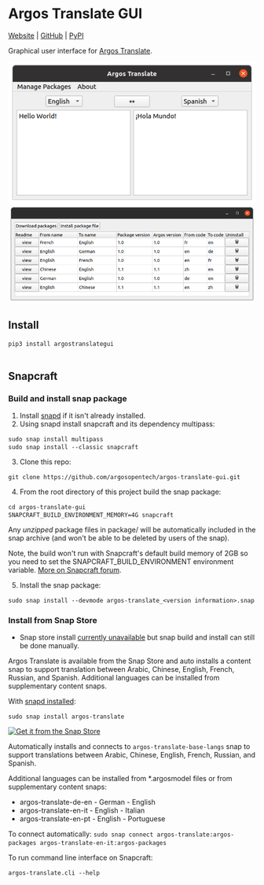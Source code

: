 # Argos Translate GUI

[Website](https://www.argosopentech.com) | [GitHub](https://github.com/argosopentech/argos-translate-gui) | [PyPI](https://pypi.org/project/argostranslategui/)

Graphical user interface for [Argos Translate](https://github.com/argosopentech/argos-translate).

![Screenshot](/img/Screenshot.png)
![Screenshot2](/img/Screenshot2.png)

## Install
```
pip3 install argostranslategui


```

## Snapcraft

### Build and install snap package
1. Install [snapd](https://snapcraft.io/docs/installing-snapd) if it isn't already installed.
2. Using snapd install snapcraft and its dependency multipass:
```
sudo snap install multipass
sudo snap install --classic snapcraft
```
3. Clone this repo:
```
git clone https://github.com/argosopentech/argos-translate-gui.git
```
4. From the root directory of this project build the snap package:
```
cd argos-translate-gui
SNAPCRAFT_BUILD_ENVIRONMENT_MEMORY=4G snapcraft
```
Any *unzipped* package files in package/ will be automatically included in the snap archive (and won't be able to be deleted by users of the snap).

Note, the build won't run with Snapcraft's default build memory of 2GB so you need to set the SNAPCRAFT_BUILD_ENVIRONMENT environment variable. [More on Snapcraft forum](https://forum.snapcraft.io/t/snapcraft-configuration-of-multipass-vm-arguments/9761).

5. Install the snap package:
```
sudo snap install --devmode argos-translate_<version information>.snap
```

### Install from Snap Store
* Snap store install [currently unavailable](https://forum.snapcraft.io/t/omp-permission-error/28425) but snap build and install can still be done manually.

Argos Translate is available from the Snap Store and auto installs a content snap to support translation between Arabic, Chinese, English, French, Russian, and Spanish. Additional languages can be installed from supplementary content snaps.

With [snapd installed](https://snapcraft.io/docs/installing-snapd):
```
sudo snap install argos-translate
```
[![Get it from the Snap Store](https://snapcraft.io/static/images/badges/en/snap-store-white.svg)](https://snapcraft.io/argos-translate)

Automatically installs and connects to `argos-translate-base-langs` snap to support translations between Arabic, Chinese, English, French, Russian, and Spanish.

Additional languages can be installed from *.argosmodel files or from supplementary content snaps:
* argos-translate-de-en - German - English
* argos-translate-en-it - English - Italian
* argos-translate-en-pt - English - Portuguese

To connect automatically:
`sudo snap connect argos-translate:argos-packages argos-translate-en-it:argos-packages`

To run command line interface on Snapcraft:
```
argos-translate.cli --help
```
